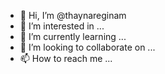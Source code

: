 - 👋 Hi, I’m @thaynareginam
- 👀 I’m interested in ...
- 🌱 I’m currently learning ...
- 💞️ I’m looking to collaborate on ...
- 📫 How to reach me ...

<!---
thaynareginam/thaynareginam is a ✨ special ✨ repository because its `README.md` (this file) appears on your GitHub profile.
You can click the Preview link to take a look at your changes.
--->
